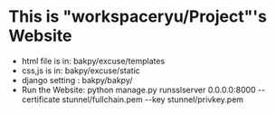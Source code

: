 # This is "workspaceryu/Project"'s Website

- html file is in: bakpy/excuse/templates
- css,js    is in: bakpy/excuse/static
- django setting : bakpy/bakpy/
- Run the Website: python manage.py runsslserver 0.0.0.0:8000 --certificate stunnel/fullchain.pem --key stunnel/privkey.pem
